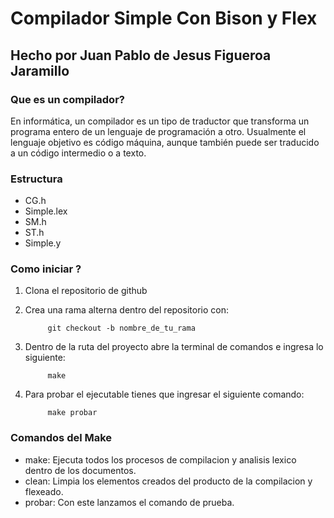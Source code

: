 # Compilador Simple Con Bison y Flex

## Hecho por Juan Pablo de Jesus Figueroa Jaramillo

### Que es un compilador?

En informática, un compilador es un tipo de traductor que transforma un programa entero de un lenguaje de programación a otro.​ Usualmente el lenguaje objetivo es código máquina, aunque también puede ser traducido a un código intermedio o a texto.

### Estructura

- CG.h
- Simple.lex
- SM.h
- ST.h
- Simple.y

### Como iniciar ?

1. Clona el repositorio de github
2. Crea una rama alterna dentro del repositorio con: 

            git checkout -b nombre_de_tu_rama

3. Dentro de la ruta del proyecto abre la terminal de comandos e ingresa lo siguiente:

            make

4. Para probar el ejecutable tienes que ingresar el siguiente comando:

            make probar

### Comandos del Make

- make: Ejecuta todos los procesos de compilacion y analisis lexico dentro de los documentos.
- clean: Limpia los elementos creados del producto de la compilacion y flexeado.
- probar: Con este lanzamos el comando de prueba.

